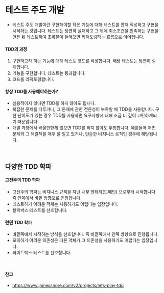 # 테스트 주도 개발

- 테스트 주도 개발이란 구현해야할 작은 기능에 대해 테스트를 먼저 작성하고 구현을 시작하는 것입니다. 테스트는 당연히 실패하고 그 뒤에 최소조건을 만족하는 구현을 만든 뒤 테스트하여 초록불이 들어오면 리팩토링하는 흐름으로 이어집니다.

#### TDD의 과정

1. 구현하고자 하는 기능에 대해 테스트 코드를 작성합니다. 해당 테스트는 당연히 실패합니다.
2. 기능을 구현합니다. 테스트는 통과합니다.
3. 코드를 리팩토링합니다.

#### 항상 TDD를 사용해야하는가?

- 실용적이지 않다면 TDD를 하지 않아도 됩니다.
- 복잡한 문제를 다루거나, 그 문제에 관한 전문성이 부족할 때 TDD를 사용합니다. 구현 난이도가 있는 경우 TDD를 사용하면 요구사항에 대해 조금 더 깊이 고민하게되기 때문입니다.
- 개발 과정에서 배울만한게 없으면 TDD를 하지 않아도 무방합니다. 예를들어 어떤 문제와 그 해결책을 매우 잘 알고 있거나, 단순한 비지니스 로직인 경우에 해당됩니다.

<br>

## 다양한 TDD 학파

#### 고전주의 TDD 학파

- 고전주의 학파는 비지니스 규칙을 지닌 내부 엔티티(도메인) 으로부터 시작합니다. 즉 안쪽에서 바깥 방향으로 진행됩니다.
- 테스트하기 어려운 객체는 사용하기도 어렵다는 입장입니다.
- 블랙박스 테스트를 선호합니다.

#### 런던 TDD 학파

- 바깥쪽에서 시작하는 방식을 선호합니다. 즉 바깥쪽에서 안쪽 방향으로 진행됩니다.
- 모의하기 어려운 의존성은 다른 객체가 그 의존성을 사용하기도 어렵다는 입장입니다.
- 화이트박스 테스트를 선호합니다.


<br>

#### 참고

- https://www.jamesshore.com/v2/projects/lets-play-tdd



